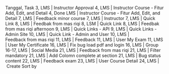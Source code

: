 Tanggal, Task
3, LMS | Instructor Approval
4, LMS | Instructor Course - Fitur Add, Edit, and Detail
4, Done LMS | Instructor Course - Fitur Add, Edit, and Detail
7, LMS | Feedback minor course 
7, LMS | Instructor
7, LMS | Quick Link
8, LMS | Feedbak from mas riqi
8, LSM | Quick Link
8, LMS | Feedbak from mas riqi afternoon
9, LMS | Quick Links - API
9, LMS | Quick Links - Admin Site
10, LMS | Quick Link - Admin and User
10, LMS | Feedback from mas riqi
11, LMS | Feedback
11, LMS | User My Exam
11, LMS | User My Certificate
16, LMS | Fix bug load pdf and login
16, LMS | Group
16-17, LMS | Social Media
21, LMS | Feedback from mas riqi
21, LMS | Filter mandatory
21, LMS | Add Colomn complete at section
21, LMS | Bug status content
22, LMS | Feedback exam
23, LMS | User Course Detail
24, LMS | Create Sort by

